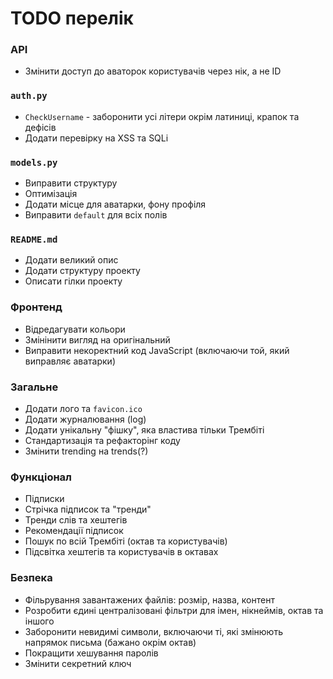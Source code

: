 # TODO перелік
### API
- Змінити доступ до аваторок користувачів через нік, а не ID
### `auth.py`
- `CheckUsername` - заборонити усі літери окрім латиниці, крапок та дефісів
- Додати перевірку на XSS та SQLi
### `models.py`
- Виправити структуру
- Оптимізація
- Додати місце для аватарки, фону профіля
- Виправити `default` для всіх полів
### `README.md`
- Додати великий опис
- Додати структуру проекту
- Описати гілки проекту
### Фронтенд
- Відредагувати кольори
- Змінінити вигляд на оригінальний
- Виправити некоректний код JavaScript (включаючи той, який виправляє аватарки)
### Загальне
- Додати лого та `favicon.ico`
- Додати журналювання (log)
- Додати унікальну "фішку", яка властива тільки Трембіті
- Стандартизація та рефакторінг коду
- Змінити trending на trends(?)
### Функціонал
- Підписки
- Стрічка підписок та "тренди"
- Тренди слів та хештегів
- Рекомендації підписок
- Пошук по всій Трембіті (октав та користувачів)
- Підсвітка хештегів та користувачів в октавах
### Безпека
- Фільрування завантажених файлів: розмір, назва, контент
- Розробити єдині централізовані фільтри для імен, нікнеймів, октав та іншого
- Заборонити невидимі символи, включаючи ті, які змінюють напрямок письма (бажано окрім октав)
- Покращити хешування паролів
- Змінити секретний ключ
